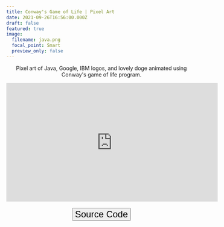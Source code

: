 ```yaml
---
title: Conway's Game of Life | Pixel Art
date: 2021-09-26T16:56:00.000Z
draft: false
featured: true
image:
  filename: java.png
  focal_point: Smart
  preview_only: false
---
```


<!DOCTYPE html>
<html>
  <head>
    <meta name="viewport" content="width=device-width, initial-scale=1">
    <link rel="stylesheet" href="https://cdnjs.cloudflare.com/ajax/libs/font-awesome/4.7.0/css/font-awesome.min.css">
    <script type="text/javascript">
    function openInNewTab(href) {
      Object.assign(document.createElement('a'), {
        target: '_blank',
        href: href,
      }).click();
    }
    </script>
  </head>
<body>
  
<center>Pixel art of Java, Google, IBM logos, and lovely doge animated using Conway's game of life program.</p></center>

<center><iframe width="560" height="315" src="https://www.youtube.com/embed/Gdro5uM6_o8" title="YouTube video player" frameborder="0" allow="accelerometer; autoplay; clipboard-write; encrypted-media; gyroscope; picture-in-picture" allowfullscreen></iframe></center>
  
<br>
  
<center>
  <button style="font-size:24px" onclick="openInNewTab('https://github.com');">Source Code <i class="fa fa-github"></i></button>
</center>

</button>
</body>
</html> 

